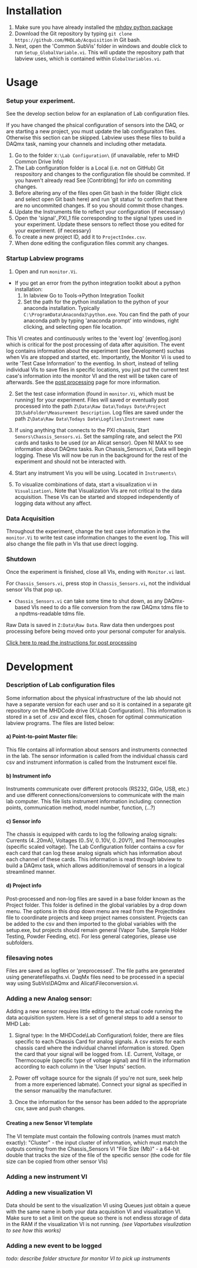 # Installation
1. Make sure you have already installed the [mhdpy python package](https://github.com/MHDLab/mhdpy)
2. Download the Git repository by typing `git clone https://github.com/MHDLab/Acquisition` in Git bash.
3. Next, open the 'Common SubVis' folder in windows and double click to run `Setup_GlobalVariable.vi`. This will update the repository path that labview uses, which is contained within `GlobalVariables.vi`. 

# Usage 

### Setup your experiment. 
See the develop section below for an explanation of Lab configuration files.

If you have changed the phsical configuration of sensors into the DAQ, or are starting a new project, you must update the lab configuraiton files. Otherwise this section can be skipped. Labview uses these files to build a DAQmx task, naming your channels and including other metadata.
1. Go to the folder `X:\Lab Configuration\` (if unavailable, refer to MHD Common Drive Info)
2. The Lab configuration folder is a Local (i.e. not on GitHub) Git respository and changes to the configuration file should be commited. If you haven't already read See [Contribting] for info on commiting changes.
3. Before altering any of the files open Git bash in the folder (Right click and select open Git bash here) and run 'git status' to confirm that there are no uncommited changes. If so you should commit those changes. 
4. Update the Instruments file to reflect your configuration (if necessary)
5. Open the 'signal'_PXI_1 file corresponding to the signal types used in your experiment. Update these sensors to reflect those you edited for your experiment. (if necessary)
6. To create a new project ID, add it to `ProjectIndex.csv`.
7. When done editing the configuration files commit any changes.


### Startup Labview programs
1. Open and run `monitor.Vi`. 

* If you get an error from the python integration toolkit about a python installation:
  1. In labview Go to Tools->Python Integration Toolkit
  2. Set the path for the python installation to the python of your anaconda installation. Typically `C:\ProgramData\Anaconda3\python.exe`. You can find the path of your anaconda path by typing 'anaconda prompt' into windows, right clicking, and selecting open file location. 

This VI creates and continuously writes to the 'event log' (eventlog.json) which is critical for the post processing of data after aquisition. The event log contains information about the experiment (see Development) suchas when Vis are stopped and started, etc. Importantly, the Monitor Vi is used to write 'Test Case Information' to the eventlog. In short, instead of telling individual VIs to save files in specific locations, you just put the current test case's information into the monitor VI and the rest will be taken care of afterwards. See the [post processing](https://github.com/MHDLab/PostProcessor) page for more information. 

2. Set the test case information (found in `monitor.Vi`, which must be running) for your experiment. Files will saved or eventually post processed into the path `Z\Data\Raw Data\Todays Date\Project ID\SubFolder\Measurement Description`. Log files are saved under the path `Z\Data\Raw Data\Todays Date\Logfiles\Instrument name`

3. If using anything that connects to the PXI chassis, Start `Senors\Chassis_Sensors.vi`. Set the sampling rate, and select the PXI cards and tasks to be used (or an Alicat sensor). Open NI MAX to see information about DAQmx tasks. Run Chassis_Sensors.vi, Data will begin logging. These VIs will now be run in the background for the rest of the experiment and should not be interacted with. 
4. Start any instrument Vis you will be using. Located in `Instruments\`
5. To visualize combinations of data, start a visualization vi in `Visualization\`. Note that Visualization VIs are not critical to the data acquisition. These VIs can be started and stopped independently of logging data without any affect. 

### Data Acquisition

Throughout the experiment, change the test case information in the `monitor.Vi` to write test case information changes to the event log. This will also change the file path in VIs that use direct logging. 

### Shutdown

Once the experiment is finished, close all VIs, ending with `Monitor.vi` last.

For `Chassis_Sensors.vi`, press stop in `Chassis_Sensors.vi`, not the individual sensor VIs that pop up. 
* `Chassis_Sensors.vi` can take some time to shut down, as any DAQmx-based VIs need to do a file conversion from the raw DAQmx tdms file to a npdtms-readable tdms file. 

Raw Data is saved in `Z:Data\Raw Data`. Raw data then undergoes post processing before being moved onto your personal computer for analysis.  

[Click here to read the instructions for post processing](https://github.com/MHDLab/PostProcessor)

# Development

### Description of Lab configuration files

Some information about the physical infrastructure of the lab should not have a separate version for each user and so it is contained in a separate git repository on the MHDCode drive (X:\Lab Configuration\). This information is stored in a set of .csv and excel files, chosen for optimal communication labview programs. The files are listed below:

#### a) Point-to-point Master file:
This file contains all information about sensors and instruments connected in the lab. The sensor information is called from the individual chassis card csv and instrument information is called from the Instrument excel file. 

#### b) Instrument info
Instruments communicate over different protocols (RS232, GIGe, USB, etc.) and use different connections/conversions to communicate with the main lab computer. This file lists instrument information including: connection points, communication method, model number, function, (...?)

#### c) Sensor info
The chassis is equipped with cards to log the following analog signals: Currents (4..20mA), Voltages (0..5V, 0..10V, 0..20V?), and Thermocouples (specific scaled voltage). The Lab Configuration folder contains a csv for each card that can log these analog signals which has information about each channel of these cards. This information is read through labview to build a DAQmx task, which allows addition/removal of sensors in a logical streamlined manner.

#### d) Project info
Post-processed and non-log files are saved in a base folder known as the Project folder. This folder is defined in the global variables by a drop down menu. The options in this drop down menu are read from the ProjectIndex file to coordinate projects and keep project names consistent. Projects can be added to the csv and then imported to the global variables with the setup.exe, but projects should remain general (Vapor Tube, Sample Holder Testing, Powder Feeding, etc). For less general categories, please use subfolders.


### filesaving notes

Files are saved as logfiles or 'preprocessed'. The file paths are generated using generatefilepaths.vi. DaqMx files need to be processed in a special way using SubVis\DAQmx and Alicat\Fileconversion.vi. 


### Adding a new Analog sensor:
Adding a new sensor requires little editing to the actual code running the data acquisition system. Here is a set of general steps to add a sensor to MHD Lab:
1. Signal type: In the MHDCode\Lab Configuration\ folder, there are files specific to each Chassis Card for analog signals. A csv exists for each chassis card where the individual channel information is stored. Open the card that your signal will be logged from. I.E. Current, Voltage, or Thermocouple (specific type of voltage signal) and fill in the information according to each column in the 'User Inputs' section.

2. Power off voltage source for the signals (if you're not sure, seek help from a more experienced labmate). Connect your signal as specified in the sensor manual/by the manufacturer.

3. Once the information for the sensor has been added to the appropriate csv, save and push changes. 

###

####     Creating a new Sensor VI template
The VI template must contain the following controls (names must match exactly): 
"Cluster" - the input cluster of information, which must match the outputs coming from the Chassis_Sensors VI
"File Size (Mb)" - a 64-bit double that tracks the size of the file of the specific sensor (the code for file size can be copied from other sensor VIs)

### Adding a new instrument VI

### Adding a new visualization VI
Data should be sent to the visualization VI using Queues just obtain a queue with the same name in both your data acquisition VI and visualization VI. Make sure to set a limit on the queue so there is not endless storage of data in the RAM if the visualization VI is not running.  *(see Vaportubes visulization to see how this works)*

### Adding a new event to be logged


*todo: describe folder structure for monitor VI to pick up instruments*

